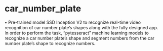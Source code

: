 # car_number_plate

•	Pre-trained model SSD Inception V2 to recognize real-time video recognition of car number plate’s shapes along with the fully designed app. In order to perform the task, “pytesseract” machine learning models to recognize a car number plate’s shape and segment numbers from the car number plate’s shape to recognize numbers.
